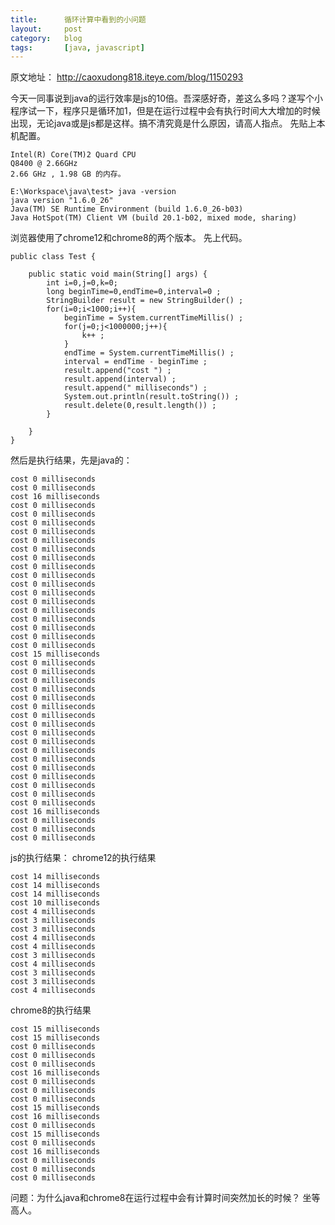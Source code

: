 ```yaml
---
title:      循环计算中看到的小问题
layout:     post
category:   blog
tags:       [java, javascript]
---
```


原文地址： <http://caoxudong818.iteye.com/blog/1150293>

今天一同事说到java的运行效率是js的10倍。吾深感好奇，差这么多吗？遂写个小程序试一下，程序只是循环加1，但是在运行过程中会有执行时间大大增加的时候出现，无论java或是js都是这样。搞不清究竟是什么原因，请高人指点。 先贴上本机配置。

    Intel(R) Core(TM)2 Quard CPU
    Q8400 @ 2.66GHz
    2.66 GHz , 1.98 GB 的内存。
    
    E:\Workspace\java\test> java -version
    java version "1.6.0_26"
    Java(TM) SE Runtime Environment (build 1.6.0_26-b03)
    Java HotSpot(TM) Client VM (build 20.1-b02, mixed mode, sharing)
    

浏览器使用了chrome12和chrome8的两个版本。 先上代码。

    public class Test {
    
        public static void main(String[] args) {
            int i=0,j=0,k=0;
            long beginTime=0,endTime=0,interval=0 ;
            StringBuilder result = new StringBuilder() ;
            for(i=0;i<1000;i++){
                beginTime = System.currentTimeMillis() ;
                for(j=0;j<1000000;j++){
                    k++ ;
                }
                endTime = System.currentTimeMillis() ;
                interval = endTime - beginTime ;
                result.append("cost ") ;
                result.append(interval) ;
                result.append(" milliseconds") ;
                System.out.println(result.toString()) ;
                result.delete(0,result.length()) ;
            }
    
        }
    }
    

然后是执行结果，先是java的：

    cost 0 milliseconds
    cost 0 milliseconds
    cost 16 milliseconds
    cost 0 milliseconds
    cost 0 milliseconds
    cost 0 milliseconds
    cost 0 milliseconds
    cost 0 milliseconds
    cost 0 milliseconds
    cost 0 milliseconds
    cost 0 milliseconds
    cost 0 milliseconds
    cost 0 milliseconds
    cost 0 milliseconds
    cost 0 milliseconds
    cost 0 milliseconds
    cost 0 milliseconds
    cost 0 milliseconds
    cost 0 milliseconds
    cost 0 milliseconds
    cost 15 milliseconds
    cost 0 milliseconds
    cost 0 milliseconds
    cost 0 milliseconds
    cost 0 milliseconds
    cost 0 milliseconds
    cost 0 milliseconds
    cost 0 milliseconds
    cost 0 milliseconds
    cost 0 milliseconds
    cost 0 milliseconds
    cost 0 milliseconds
    cost 0 milliseconds
    cost 0 milliseconds
    cost 0 milliseconds
    cost 0 milliseconds
    cost 0 milliseconds
    cost 0 milliseconds
    cost 16 milliseconds
    cost 0 milliseconds
    cost 0 milliseconds
    cost 0 milliseconds
    

js的执行结果： chrome12的执行结果

    cost 14 milliseconds
    cost 14 milliseconds
    cost 14 milliseconds
    cost 10 milliseconds
    cost 4 milliseconds
    cost 3 milliseconds
    cost 3 milliseconds
    cost 4 milliseconds
    cost 4 milliseconds
    cost 3 milliseconds
    cost 4 milliseconds
    cost 3 milliseconds
    cost 3 milliseconds
    cost 4 milliseconds
    

chrome8的执行结果

    cost 15 milliseconds
    cost 15 milliseconds
    cost 0 milliseconds
    cost 0 milliseconds
    cost 0 milliseconds
    cost 16 milliseconds
    cost 0 milliseconds
    cost 0 milliseconds
    cost 0 milliseconds
    cost 15 milliseconds
    cost 16 milliseconds
    cost 0 milliseconds
    cost 15 milliseconds
    cost 0 milliseconds
    cost 16 milliseconds
    cost 0 milliseconds
    cost 0 milliseconds
    cost 0 milliseconds
    

问题：为什么java和chrome8在运行过程中会有计算时间突然加长的时候？ 坐等高人。
